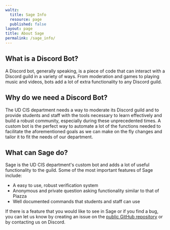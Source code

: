 ```yaml
---
waltz:
  title: Sage Info
  resource: page
  published: false
layout: page
title: About Sage
permalink: /sage_info/
---
```

## What is a Discord Bot?

A Discord bot, generally speaking, is a piece of code that can interact with a Discord guild in a variety of ways. From
moderation and games to playing music and videos, bots add a lot of extra functionality to any Discord guild.

## Why do we need a Discord Bot?

The UD CIS department needs a way to moderate its Discord guild and to provide students and staff with the tools
necessary to learn effectively and build a robust community, especially during these unprecedented times. A custom bot
is the perfect way to automate a lot of the functions needed to facilitate the aforementioned goals as we can make on
the fly changes and tailor it to fit the needs of our department.

## What can Sage do?

Sage is the UD CIS department's custom bot and adds a lot of useful functionality to the guild. Some of the most
important features of Sage include:

  * A easy to use, robust verification system 
  * Anonymous and private question asking functionality similar to that of Piazza
  * Well documented commands that students and staff can use

If there is a feature that you would like to see in Sage or if you find a bug, you can let us know by creating an issue
on the [public GitHub repository][28] or by contacting us on Discord.

   [28]: https://github.com/ud-cis-discord/SageV2